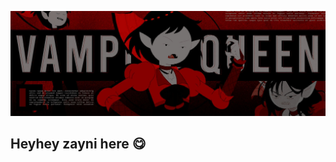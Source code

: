 [![MasterHead](https://github.com/zaynilol/zaynilol/blob/main/8f0d97a9-0006-4745-8cef-300551f0b46f_list_heer_template_o1___marceline_by_heavydirtysui_dgy795p-fullview.jpg)](https://github.com/zaynilol)

## Heyhey zayni here 😋

<!--
**zaynilol/zaynilol** is a ✨ _special_ ✨ repository because its `README.md` (this file) appears on your GitHub profile.

Here are some ideas to get you started:

- 🔭 I’m currently working on ...
- 🌱 I’m currently learning ...
- 👯 I’m looking to collaborate on ...
- 🤔 I’m looking for help with ...
- 💬 Ask me about ...
- 📫 How to reach me: ...
- 😄 Pronouns: ...
- ⚡ Fun fact: ...
-->
